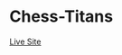 # Chess-Titans

[Live Site](https://punith-kk.github.io/Chess-Titans/forest-landing-page/dist/index.html)
